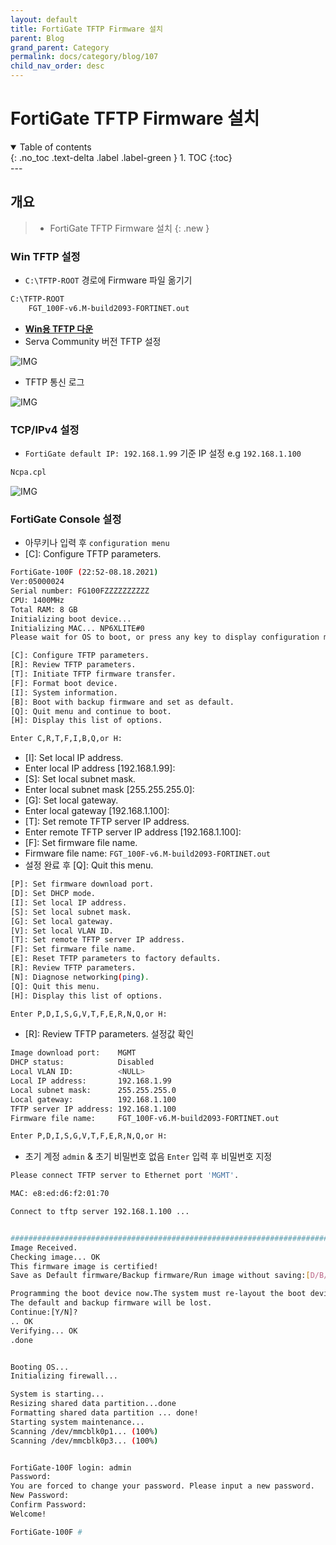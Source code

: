 ```yaml
---
layout: default
title: FortiGate TFTP Firmware 설치
parent: Blog
grand_parent: Category
permalink: docs/category/blog/107
child_nav_order: desc
---
```

# FortiGate TFTP Firmware 설치
<details open markdown="block">
  <summary>
    Table of contents
  </summary>
  {: .no_toc .text-delta .label .label-green }
1. TOC
{:toc}
</details>
---

## 개요

> - FortiGate TFTP Firmware 설치
{: .new }


### Win TFTP 설정

- `C:\TFTP-ROOT` 경로에 Firmware 파일 옮기기

```bash
C:\TFTP-ROOT
    FGT_100F-v6.M-build2093-FORTINET.out
```

- [**Win용 TFTP 다운**](https://www.vercot.com/~serva/download/Serva_Community_v4.6.0-21120715.zip)
- Serva Community 버전 TFTP 설정

![IMG](https://github.com/heaths2/heaths2.github.io/assets/36792594/01c7e213-42f3-4559-a098-7c6328eafd3f)

- TFTP 통신 로그

![IMG](https://github.com/heaths2/heaths2.github.io/assets/36792594/af81bb18-13bc-455a-b4ba-b03ed2bc3802)

### TCP/IPv4 설정

- `FortiGate default IP: 192.168.1.99` 기준 IP 설정 e.g `192.168.1.100`

```bash
Ncpa.cpl
```

![IMG](https://github.com/heaths2/heaths2.github.io/assets/36792594/b48a2bff-07d9-42cb-aded-d9dc8b020b29)

### FortiGate Console 설정

- 아무키나 입력 후 `configuration menu`
- [C]: Configure TFTP parameters.

```bash
FortiGate-100F (22:52-08.18.2021)
Ver:05000024
Serial number: FG100FZZZZZZZZZZ
CPU: 1400MHz
Total RAM: 8 GB
Initializing boot device...
Initializing MAC... NP6XLITE#0
Please wait for OS to boot, or press any key to display configuration menu.

[C]: Configure TFTP parameters.
[R]: Review TFTP parameters.
[T]: Initiate TFTP firmware transfer.
[F]: Format boot device.
[I]: System information.
[B]: Boot with backup firmware and set as default.
[Q]: Quit menu and continue to boot.
[H]: Display this list of options.

Enter C,R,T,F,I,B,Q,or H:
```

- [I]: Set local IP address.
- Enter local IP address [192.168.1.99]:
- [S]: Set local subnet mask.
- Enter local subnet mask [255.255.255.0]:
- [G]: Set local gateway.
- Enter local gateway [192.168.1.100]:
- [T]: Set remote TFTP server IP address.
- Enter remote TFTP server IP address [192.168.1.100]:
- [F]: Set firmware file name.
- Firmware file name: `FGT_100F-v6.M-build2093-FORTINET.out`
- 설정 완료 후 [Q]: Quit this menu.

```bash
[P]: Set firmware download port.
[D]: Set DHCP mode.
[I]: Set local IP address.
[S]: Set local subnet mask.
[G]: Set local gateway.
[V]: Set local VLAN ID.
[T]: Set remote TFTP server IP address.
[F]: Set firmware file name.
[E]: Reset TFTP parameters to factory defaults.
[R]: Review TFTP parameters.
[N]: Diagnose networking(ping).
[Q]: Quit this menu.
[H]: Display this list of options.

Enter P,D,I,S,G,V,T,F,E,R,N,Q,or H:
```

- [R]: Review TFTP parameters. 설정값 확인

```bash
Image download port:    MGMT
DHCP status:            Disabled
Local VLAN ID:          <NULL>
Local IP address:       192.168.1.99
Local subnet mask:      255.255.255.0
Local gateway:          192.168.1.100
TFTP server IP address: 192.168.1.100
Firmware file name:     FGT_100F-v6.M-build2093-FORTINET.out

Enter P,D,I,S,G,V,T,F,E,R,N,Q,or H:
```

- 초기 계정 `admin` & 초기 비밀번호 없음 `Enter` 입력 후 비밀번호 지정

```bash
Please connect TFTP server to Ethernet port 'MGMT'.

MAC: e8:ed:d6:f2:01:70

Connect to tftp server 192.168.1.100 ...


################################################################################                                                                             ############################################################################
Image Received.
Checking image... OK
This firmware image is certified!
Save as Default firmware/Backup firmware/Run image without saving:[D/B/R]?D

Programming the boot device now.The system must re-layout the boot device to ins                                                                                                                                                             tall this firmware.
The default and backup firmware will be lost.
Continue:[Y/N]?
.. OK
Verifying... OK
.done


Booting OS...
Initializing firewall...

System is starting...
Resizing shared data partition...done
Formatting shared data partition ... done!
Starting system maintenance...
Scanning /dev/mmcblk0p1... (100%)
Scanning /dev/mmcblk0p3... (100%)


FortiGate-100F login: admin
Password:
You are forced to change your password. Please input a new password.
New Password:
Confirm Password:
Welcome!

FortiGate-100F #
```

